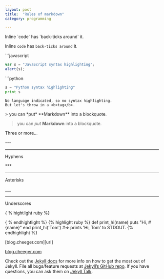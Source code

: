 ```yaml
---
layout: post
title:  "Rules of markdown"
category: programming

---
```

Inline \`code\` has \`back-ticks around\` it.

Inline `code` has `back-ticks around` it.

\`\`\`javascript

```javascript
var s = "JavaScript syntax highlighting";
alert(s);
```
\`\`\`python

```python
s = "Python syntax highlighting"
print s
```
 
```
No language indicated, so no syntax highlighting. 
But let's throw in a <b>tag</b>.
```

\> you can \*put\* \*\*Markdown\*\* into a blockquote. 

> you can *put* **Markdown** into a blockquote. 


Three or more...

\-\-\-

---

Hyphens

\*\*\*

***

Asterisks

\_\_\_

___

Underscores

\{ % hightlight ruby %\}

\{ % endhightlight %\}
{% highlight ruby %}
def print_hi(name)
  puts "Hi, #{name}"
end
print_hi('Tom')
#=> prints 'Hi, Tom' to STDOUT.
{% endhighlight %}

\[blog.cheeger.com\]\[url\]

[blog.cheeger.com][url]

Check out the [Jekyll docs][jekyll-docs] for more info on how to get the most out of Jekyll. File all bugs/feature requests at [Jekyll’s GitHub repo][jekyll-gh]. If you have questions, you can ask them on [Jekyll Talk][jekyll-talk].

[jekyll-docs]: http://jekyllrb.com/docs/home
[jekyll-gh]:   https://github.com/jekyll/jekyll
[jekyll-talk]: https://talk.jekyllrb.com/
[url]: http://blog.cheeger.com/
